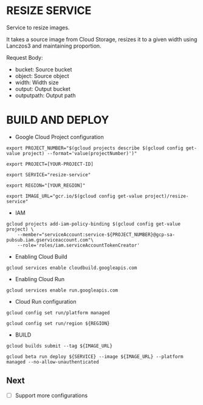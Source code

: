 # RESIZE SERVICE

Service to resize images. 

It takes a source image from Cloud Storage, resizes it to a given width using Lanczos3 and maintaining proportion.

Request Body: 

 * bucket: Source bucket
 * object: Source object 
 * width: Width size 
 * output: Output bucket 
 * outputpath: Output path 

# BUILD AND DEPLOY

* Google Cloud Project configuration

```
export PROJECT_NUMBER="$(gcloud projects describe $(gcloud config get-value project) --format='value(projectNumber)')" 
```

```
export PROJECT=[YOUR-PROJECT-ID]
```

``` 
export SERVICE="resize-service" 
```

``` 
export REGION="[YOUR_REGION]"
```

``` 
export IMAGE_URL="gcr.io/$(gcloud config get-value project)/resize-service" 
``` 

* IAM

``` 
gcloud projects add-iam-policy-binding $(gcloud config get-value project) \
    --member="serviceAccount:service-${PROJECT_NUMBER}@gcp-sa-pubsub.iam.gserviceaccount.com"\
    --role='roles/iam.serviceAccountTokenCreator' 
```

* Enabling Cloud Build

```
gcloud services enable cloudbuild.googleapis.com
```

* Enabling Cloud Run

```
gcloud services enable run.googleapis.com
```     

* Cloud Run configuration

```
gcloud config set run/platform managed
```

```
gcloud config set run/region ${REGION}
```

* BUILD
  
```
gcloud builds submit --tag ${IMAGE_URL} 
```  

``` 
gcloud beta run deploy ${SERVICE} --image ${IMAGE_URL} --platform managed --no-allow-unauthenticated
```

## Next

- [ ] Support more configurations
 
